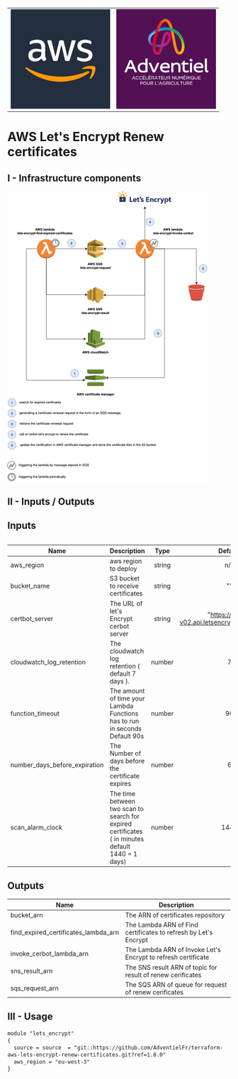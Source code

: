 <table>
  <tr>
    <td style="text-align: center; vertical-align: middle;"><img src="_docs/logo_aws.jpg"/></td>
    <td style="text-align: center; vertical-align: middle;"><img src="_docs/logo_adv.jpg"/></td>
  </tr> 
<table>

# AWS Let's Encrypt Renew certificates

## I - Infrastructure components

![alt text](_docs/diagram.png)

## II - Inputs / Outputs

## Inputs

| Name | Description | Type | Default |
|------|-------------|:----:|:-----:|
| aws\_region | aws region to deploy | string | n/a |
| bucket\_name | S3 bucket to receive certificates | string | "" |
| certbot\_server | The URL of let's Encrypt cerbot server | string | "https://acme-v02.api.letsencrypt.org/directory" |
| cloudwatch\_log\_retention | The cloudwatch log retention ( default 7 days ). | number | 7 |
| function\_timeout | The amount of time your Lambda Functions has to run in seconds Default 90s | number | 90 |
| number\_days\_before\_expiration | The Number of days before the certificate expires | number | 6 |
| scan\_alarm\_clock | The time between two scan to search for expired certificates ( in minutes default 1440 = 1 days) | number | 1440 |

## Outputs

| Name | Description |
|------|-------------|
| bucket\_arn | The ARN of certificates repository |
| find\_expired\_certificates\_lambda\_arn | The Lambda ARN of Find certificates to refresh by Let's Encrypt |
| invoke\_cerbot\_lambda\_arn | The Lambda ARN of Invoke Let's Encrypt to refresh certificate |
| sns\_result\_arn | The SNS result ARN of topic for result of renew cerificates |
| sqs\_request\_arn | The SQS ARN of queue for request of renew cerificates |

## III - Usage

`````
module "lets_encrypt"
{
  source = source  = "git::https://github.com/AdventielFr/terraform-aws-lets-encrypt-renew-certificates.git?ref=1.0.0"
  aws_region = "eu-west-3"
}
`````